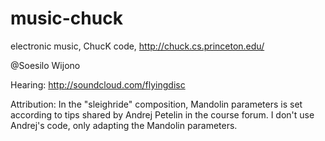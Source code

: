 music-chuck
===========

electronic music, ChucK code, 
http://chuck.cs.princeton.edu/

@Soesilo Wijono

Hearing:
http://soundcloud.com/flyingdisc

Attribution: 
In the "sleighride" composition, Mandolin parameters is set according to tips shared by Andrej Petelin in the course forum. I don't use Andrej's code, only adapting the Mandolin parameters. 
